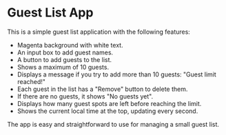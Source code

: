 # Guest List App

This is a simple guest list application with the following features:

- Magenta background with white text.
- An input box to add guest names.
- A button to add guests to the list.
- Shows a maximum of 10 guests.
- Displays a message if you try to add more than 10 guests: "Guest limit reached!"
- Each guest in the list has a "Remove" button to delete them.
- If there are no guests, it shows "No guests yet".
- Displays how many guest spots are left before reaching the limit.
- Shows the current local time at the top, updating every second.

The app is easy and straightforward to use for managing a small guest list.
